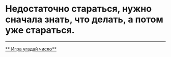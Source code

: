 # Недостаточно стараться, нужно сначала знать, что делать, а потом уже стараться.
* * * * * * * * *
[** Игра угадай число**](https://github.com/axpelman/skillfactory_rds/tree/master/module_0)